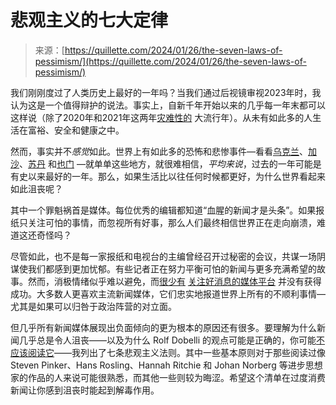 <!--yml

category: 未分类

date: 2024-05-27 15:17:59

-->

# 悲观主义的七大定律

> 来源：[https://quillette.com/2024/01/26/the-seven-laws-of-pessimism/](https://quillette.com/2024/01/26/the-seven-laws-of-pessimism/)

我们刚刚度过了人类历史上最好的一年吗？当我们通过后视镜审视2023年时，我认为这是一个值得辩护的说法。事实上，自新千年开始以来的几乎每一年末都可以这样说（除了2020年和2021年这两年[灾难性的](https://blogs.worldbank.org/opendata/poverty-back-pre-covid-levels-globally-not-low-income-countries?s=03&ref=quillette.com) 大流行年）。从未有如此多的人生活在富裕、安全和健康之中。

然而，事实并不*感觉*如此。世界上有如此多的恐怖和悲惨事件—看看[乌克兰](https://apnews.com/article/ukraine-russia-war-putin-zelenskyy-4c62940dd5ae56bc753cee7dbddbe3fb?ref=quillette.com)、[加沙](https://www.theguardian.com/world/2023/dec/19/palestinian-casualties-in-gaza-near-20000-with-nearly-2m-people-displaced?ref=quillette.com#:~:text=Palestinian%20death%20toll%20in%20Gaza%20nears%2020%2C000%20with%20nearly%202%20million%20people%20displaced&text=Israel%2DGaza%20war)、[苏丹](https://www.bbc.com/news/world-africa-67356375?ref=quillette.com) 和[也门](https://www.wfp.org/emergencies/yemen-emergency?ref=quillette.com) —就单单这些地方，就很难相信，*平均来说*，过去的一年可能是有史以来最好的一年。那么，如果生活比以往任何时候都更好，为什么世界看起来如此沮丧呢？

其中一个罪魁祸首是媒体。每位优秀的编辑都知道“血腥的新闻才是头条”。如果报纸只关注可怕的事情，而忽视所有好事，那么人们最终相信世界正在走向崩溃，难道这还奇怪吗？

尽管如此，也不是每一家报纸和电视台的主编曾经召开过秘密的会议，共谋一场阴谋使我们都感到更加忧郁。有些记者正在努力平衡可怕的新闻与更多充满希望的故事。然而，消极情绪似乎难以避免，而[很少有](https://worldsbestnews.org/?ref=quillette.com) [关注好消息的媒体平台](https://humanprogress.org/?ref=quillette.com) 并没有获得成功。大多数人更喜欢主流新闻媒体，它们忠实地报道世界上所有的不顺利事情—尤其是如果可以归咎于政治阵营的对立面。

但几乎所有新闻媒体展现出负面倾向的更为根本的原因还有很多。要理解为什么新闻几乎总是令人沮丧——以及为什么 Rolf Dobelli 的观点可能是正确的，你可能[不应该阅读它](https://gwern.net/doc/culture/2010-dobelli.pdf?ref=quillette.com)——我列出了七条悲观主义法则。其中一些基本原则对于那些阅读过像 Steven Pinker、Hans Rosling、Hannah Ritchie 和 Johan Norberg 等进步思想家的作品的人来说可能很熟悉，而其他一些则较为晦涩。希望这个清单在过度消费新闻让你感到沮丧时能起到解毒作用。
